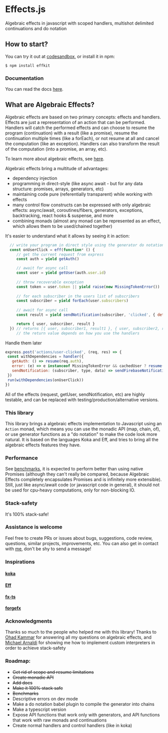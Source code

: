 # Effects.js
Algebraic effects in javascript with scoped handlers, multishot delimited continuations and do notation

## How to start?
You can try it out at <a href="https://codesandbox.io/s/effkit-8nkwc?file=/src/index.js">codesandbox</a>, or install it in npm:
```
$ npm install effkit
```

### Documentation
You can read the docs <a href="https://nythrox.github.io/effects.js">here</a>. 

## What are Algebraic Effects?
Algebraic effects are based on two primary concepts: effects and handlers. Effects are just a representation of an action that can be performed. Handlers will catch the performed effects and can choose to resume the program (continuation) with a result (like a promise), resume the continuation multiple times (like a forEach), or not resume at all and cancel the computation (like an exception). Handlers can also transform the result of the computation (into a promise, an array, etc). 

To learn more about algebraic effects, see <a href="https://nythrox.github.io/effects.js/#/algeff">here</a>. 

Algebraic effects bring a multitude of advantages: 
- dependency injection
- programming in direct-style (like async await - but for any data structure: promises, arrays, generators, etc)
- maintaining code pure (referentially transparent) while working with effects
- many control flow constructs can be expressed with only algebraic effects: async/await, coroutines/fibers, generators, exceptions, backtracking, react hooks & suspense, and more
- combining monads (almost any monad can be represented as an effect, which allows them to be used/chained together)

It's easier to understand what it allows by seeing it in action:

```javascript
  // write your program in direct style using the generator do notation
  const onUserClick = eff(function* () {
     // get the current request from express
     const auth = yield getAuth() 

     // await for async call
     const user = yield getUser(auth.user.id) 
     
     // throw recoverable exception
     const token = user.token || yield raise(new MissingTokenError())
     
     // for each subscriber in the users list of subscribers
     const subscriber = yield forEach(user.subscribers) 
     
     // await for async call
     const result = yield sendNotification(subscriber, 'clicked', { details: mouseEvent, user, token }) 

     return { user, subscriber, result }
  }) // returns [{ user, subscriber1, result1 }, { user, subscriber2, result2 }, ...], 
     // the return value depends on how you use the handlers 
```

Handle them later

```javascript
express.post('actions/user-clicked', (req, res) => {
 const withDependencies = handler({
   getAuth: () => resume(req.auth),
   error: (e) => e instanceof MissingTokenError && cachedUser ? resume(cachedUser) : raise(e),
   sendNotification: (subscriber, type, data) => sendFirebaseNotification(...),
 })
 run(withDependencies(onUserClick))
})
```

All of the effects (request, getUser, sendNotification, etc) are highly testable, and can be replaced with testing/production/alternative versions.

### This library
This library brings a algebraic effects implementation to Javascript using an `Action` monad, which means you can use the monadic API (map, chain, of), or use generator functions as a "do notation" to make the code look more natural. It is based on the languages Koka and Eff, and tries to bring all the algebraic effects features they have.

### Performance
See <a href="https://github.com/nythrox/effects.js/blob/master/tests/benchmark.test.js">benchmarks</a>, it is expected to perform better than using native Promises (although they can't really be compared, because Algebraic Effects completely encapsulates Promises and is infinitely more extensible). 
Still, just like async/await code (or javascript code in general), it should not be used for cpu-heavy computations, only for non-blocking IO.

### Stack-safety
It's 100% stack-safe!

### Assistance is welcome
Feel free to create PRs or issues about bugs, suggestions, code review, questions, similar projects, improvements, etc. You can also get in contact with <a href="https://github.com/nythrox"> me</a>, don't be shy to send a message!
   
### Inspirations
#### [koka](https://github.com/koka-lang/koka)

#### [Eff](eff-lang.org)

#### [fx-ts](https://github.com/briancavalier/fx-ts)

#### [forgefx](https://github.com/briancavalier/forgefx)

### Acknowledgments
Thanks so much to the people who helped me with this library! Thanks to [Ohad Kammar](https://github.com/ohad) for answering all my questions on algebraic effects, and [Michael Arnaldi](https://github.com/mikearnaldi) for showing me how to implement custom interpreters in order to achieve stack-safety

### Roadmap:
- ~~Get rid of scope and resume limitations~~
- ~~Create monadic API~~
- ~~Add docs~~
- ~~Make it 100% stack safe~~
- ~~Benchmarks~~
- Descriptive errors on dev mode
- Make a do notation babel plugin to compile the generator into chains
- Make a typescript version
- Expose API functions that work only with generators, and API functions that work with raw monads and continuations
- Create normal handlers and control handlers (like in koka)
